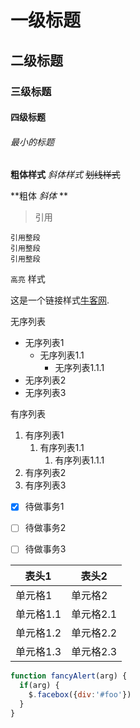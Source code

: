 

# 一级标题
## 二级标题
### 三级标题
#### 四级标题
###### 最小的标题


**粗体样式**
*斜体样式*
~~划线样式~~

**粗体 _斜体_ **


> 引用

```
引用整段
引用整段
引用整段
```

`高亮` 样式

这是一个链接样式[牛客网](https://www.nowcoder.com).

无序列表
- 无序列表1
    - 无序列表1.1
        - 无序列表1.1.1
- 无序列表2
- 无序列表3

有序列表
1. 有序列表1
     1. 有序列表1.1
          1. 有序列表1.1.1
2. 有序列表2
3. 有序列表3


- [x] 待做事务1
- [ ] 待做事务2
- [ ] 待做事务3


表头1| 表头2
------------ | -------------
单元格1| 单元格2
单元格1.1 | 单元格2.1
单元格1.2 | 单元格2.2
单元格1.3 | 单元格2.3




```javascript
function fancyAlert(arg) {
  if(arg) {
    $.facebox({div:'#foo'})
  }
}
```

